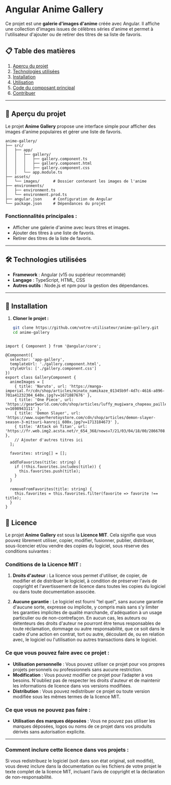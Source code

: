 # Angular Anime Gallery

Ce projet est une **galerie d'images d'anime** créée avec Angular. Il affiche une collection d'images issues de célèbres séries d'anime et permet à l'utilisateur d'ajouter ou de retirer des titres de sa liste de favoris.

## 📋 Table des matières

1. [Aperçu du projet](#aperçu-du-projet)
2. [Technologies utilisées](#technologies-utilisées)
3. [Installation](#installation)
4. [Utilisation](#utilisation)
5. [Code du composant principal](#code-du-composant-principal)
6. [Contribuer](#contribuer)

---

## 📖 Aperçu du projet

Le projet **Anime Gallery** propose une interface simple pour afficher des images d'anime populaires et gérer une liste de favoris.

```
anime-gallery/
├── src/
│   ├── app/
│   │   ├── gallery/
│   │   │   ├── gallery.component.ts
│   │   │   ├── gallery.component.html
│   │   │   ├── gallery.component.css
│   │   └── app.module.ts
├── assets/
│   └── images/      # Dossier contenant les images de l'anime
├── environments/
│   ├── environment.ts
│   └── environment.prod.ts
├── angular.json     # Configuration de Angular
└── package.json     # Dépendances du projet
```


### Fonctionnalités principales :
- Afficher une galerie d'anime avec leurs titres et images.
- Ajouter des titres à une liste de favoris.
- Retirer des titres de la liste de favoris.

---

## 🛠️ Technologies utilisées

- **Framework** : Angular (v15 ou supérieur recommandé)
- **Langage** : TypeScript, HTML, CSS
- **Autres outils** : Node.js et npm pour la gestion des dépendances.

---

## 🚀 Installation

1. **Cloner le projet :**
   ```bash
   git clone https://github.com/votre-utilisateur/anime-gallery.git
   cd anime-gallery
```

import { Component } from '@angular/core';

@Component({
  selector: 'app-gallery',
  templateUrl: './gallery.component.html',
  styleUrls: ['./gallery.component.css']
})
export class GalleryComponent {
  animeImages = [
    { title: 'Naruto', url: 'https://manga-imperial.fr/cdn/shop/articles/minato_namikaze_01345b9f-4d7c-4616-a896-701a41232304_640x.jpg?v=1671887676' },
    { title: 'One Piece', url: 'https://gear5world.com/cdn/shop/articles/luffy_mugiwara_chapeau_paille_one_piece.jpg?v=1698943111' },
    { title: 'Demon Slayer', url: 'https://www.superherotoystore.com/cdn/shop/articles/demon-slayer-season-3-mitsuri-kanroji_600x.jpg?v=1713184673' },
    { title: 'Attack on Titan', url: 'https://fr.web.img2.acsta.net/r_654_368/newsv7/21/03/04/18/00/2866708.jpg' },
    // Ajouter d'autres titres ici
  ];

  favorites: string[] = [];

  addToFavorites(title: string) {
    if (!this.favorites.includes(title)) {
      this.favorites.push(title);
    }
  }

  removeFromFavorites(title: string) {
    this.favorites = this.favorites.filter(favorite => favorite !== title);
  }
}
```
## 📝 Licence

Le projet **Anime Gallery** est sous la **Licence MIT**. Cela signifie que vous pouvez librement utiliser, copier, modifier, fusionner, publier, distribuer, sous-licencier et/ou vendre des copies du logiciel, sous réserve des conditions suivantes :

### Conditions de la Licence MIT :

1. **Droits d'auteur** : La licence vous permet d'utiliser, de copier, de modifier et de distribuer le logiciel, à condition de préserver l'avis de copyright et l'avertissement de licence dans toutes les copies du logiciel ou dans toute documentation associée.

2. **Aucune garantie** : Le logiciel est fourni "tel quel", sans aucune garantie d'aucune sorte, expresse ou implicite, y compris mais sans s'y limiter les garanties implicites de qualité marchande, d'adéquation à un usage particulier ou de non-contrefaçon. En aucun cas, les auteurs ou détenteurs des droits d'auteur ne pourront être tenus responsables de toute réclamation, dommage ou autre responsabilité, que ce soit dans le cadre d'une action en contrat, tort ou autre, découlant de, ou en relation avec, le logiciel ou l'utilisation ou autres transactions dans le logiciel.

### Ce que vous pouvez faire avec ce projet :

- **Utilisation personnelle** : Vous pouvez utiliser ce projet pour vos propres projets personnels ou professionnels sans aucune restriction.
- **Modification** : Vous pouvez modifier ce projet pour l’adapter à vos besoins. N'oubliez pas de respecter les droits d'auteur et de maintenir les informations de licence dans vos versions modifiées.
- **Distribution** : Vous pouvez redistribuer ce projet ou toute version modifiée sous les mêmes termes de la licence MIT.

### Ce que vous ne pouvez pas faire :

- **Utilisation des marques déposées** : Vous ne pouvez pas utiliser les marques déposées, logos ou noms de ce projet dans vos produits dérivés sans autorisation explicite.

---

### Comment inclure cette licence dans vos projets :

Si vous redistribuez le logiciel (soit dans son état original, soit modifié), vous devez inclure dans la documentation ou les fichiers de votre projet le texte complet de la licence MIT, incluant l'avis de copyright et la déclaration de non-responsabilité.

